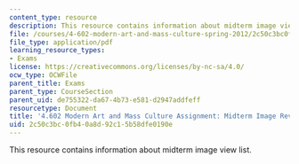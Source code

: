 ```yaml
---
content_type: resource
description: This resource contains information about midterm image view list.
file: /courses/4-602-modern-art-and-mass-culture-spring-2012/2c50c3bc0fb40a8d92c15b58dfe0190e_MIT4_602S12_Midimgrviewlst.pdf
file_type: application/pdf
learning_resource_types:
- Exams
license: https://creativecommons.org/licenses/by-nc-sa/4.0/
ocw_type: OCWFile
parent_title: Exams
parent_type: CourseSection
parent_uid: de755322-da67-4b73-e581-d2947addfeff
resourcetype: Document
title: '4.602 Modern Art and Mass Culture Assignment: Midterm Image Review List'
uid: 2c50c3bc-0fb4-0a8d-92c1-5b58dfe0190e
---
```

This resource contains information about midterm image view list.